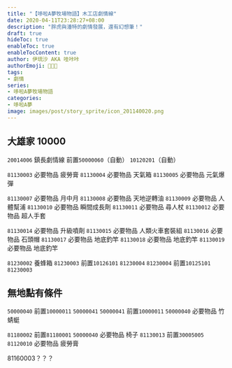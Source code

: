 ```yaml
---
title: "【哆啦A夢牧場物語】木工店劇情線"
date: 2020-04-11T23:28:27+08:00
description: "胖虎與潘特的劇情發展，還有幻想筆！"
draft: true
hideToc: true
enableToc: true
enableTocContent: true
author: 伊琉沙 AKA 哇咔咔
authorEmoji: 👩🏿‍🚀
tags: 
- 劇情
series:
- 哆啦A夢牧場物語
categories:
- 哆啦A夢
image: images/post/story_sprite/icon_201140020.png
---
```

## 大雄家 10000
`20014006` 鎮長劇情線 前置`50000060`（自動） `10120201`（自動）



`81130003` 必要物品 疲勞膏
`81130004` 必要物品 天氣箱
`81130005` 必要物品 元氣爆彈

`81130007` 必要物品 月中月
`81130008` 必要物品 天地逆轉油
`81130009` 必要物品 人體幫浦
`81130010` 必要物品 瞬間成長劑
`81130011` 必要物品 尋人杖
`81130012` 必要物品 超人手套

`81130014` 必要物品 升級噴劑
`81130015` 必要物品 人類火車套裝組
`81130016` 必要物品 石頭帽
`81130017` 必要物品 地底釣竿
`81130018` 必要物品 地底釣竿
`81130019` 必要物品 地底釣竿


`81230002` 養蜂箱
`81230003` 前置`10126101` `81230004`
`81230004` 前置`10125101` `81230003`




## 無地點有條件
`50000040` 前置`10000011` `50000041`
`50000041` 前置`10000011` `50000040` 必要物品 竹蜻蜓

`81180002` 前置`81180001` `50000040` 必要物品 椅子
`81130013` 前置`30005005` `81120010` 必要物品 疲勞膏



81160003？？？